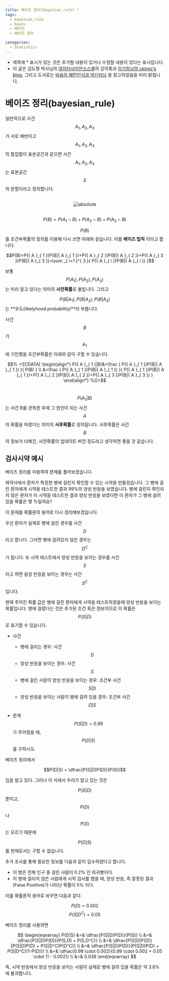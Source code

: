 ```yaml
---
title: 베이즈 정리(bayesian_rule) *
tags:
  - bayesian_rule
  - bayes
  - 베이즈
  - 베이즈 정리

categories:
  - Statistics
---
```


- 제목에 * 표시가 있는 것은 추가할 내용이 있거나 수정할 내용이 있다는 표시입니다.
- 이 글은 김도형 박사님의 <a href="https://datascienceschool.net/">데이터사이언스스쿨</a>의 강의록과 <a href="https://ratsgo.github.io/">이기창님의 ratsgo's blog</a>, 그리고 도서로는 <a href="https://www.google.com/imgres?imgurl=http://t1.gstatic.com/images?q%3Dtbn:ANd9GcQTNaO1S8OepMrlVwqXRaZZrRA6r20i5YVs7W8DrmqUUFI4hMGu&imgrefurl=https://books.google.com/books/about/Pattern_Recognition_and_Machine_Learning.html?id%3DkOXDtAEACAAJ%26source%3Dkp_cover&h=1080&w=753&tbnid=RaJaTb74pCAENM:&q=%ED%8C%A8%ED%84%B4+%EC%9D%B8%EC%8B%9D%EA%B3%BC+%EA%B8%B0%EA%B3%84+%ED%95%99%EC%8A%B5&tbnh=160&tbnw=111&usg=AI4_-kRrLNV8X_BiAzeQJwy9KQJE9XHfGA&vet=12ahUKEwiWvLeM4PHfAhXHw7wKHWt9AOIQ_B0wCXoECAYQEQ..i&docid=b2dKjxvzbtRRzM&itg=1&hl=ko-KR&sa=X&ved=2ahUKEwiWvLeM4PHfAhXHw7wKHWt9AOIQ_B0wCXoECAYQEQ">비숍의 패턴인식과 머신러닝</a> 을 참고하였음을 미리 밝힙니다.

# 베이즈 정리(bayesian_rule)

일반적으로 사건 $$A_1,A_2,A_3$$가 서로 배반이고 $$A_1,A_2,A_3$$의 합집합이 표본공간과 같으면 사건 $$A_1,A_2,A_3$$는 표본공간 $$S$$의 분할이라고 정의합니다.

<br/>
<center><img data-action="zoom" src='{{ "/assets/img/bayes_01.png" | relative_url }}' alt='absolute'></center>
<br/>

$$P(B)=P({ A }_{ 1 }\cap B)+P({ A }_{ 2 }\cap B)+P({ A }_{ 3 }\cap B)$$

$$P(B)$$를 조건부확률의 정의를 이용해 다시 쓰면 아래와 같습니다. 이를 **베이즈 법칙** 이라고 합니다.

$$P(B)=P({ A }_{ 1 })P(B|{ A }_{ 1 })+P({ A }_{ 2 })P(B|{ A }_{ 2 })+P({ A }_{ 3 })P(B|{ A }_{ 3 })=\sum _{ i=1 }^{ 3 }{ P({ A }_{ i })P(B|{ A }_{ i }) }$$

보통 $$P({A}_{1}),P({A}_{2}),P({A}_{3})$$는 미리 알고 있다는 의미의 **사전확률**로 불립니다. 그리고

$$P(B|A_1),P(B|A_2),P(B|A_3)$$
는 **우도(likelyhood probability)**라 부릅니다.

사건 $$B$$가 $$A_1$$에 기인했을 조건부확률은 아래와 같이 구할 수 있습니다.

$$% <![CDATA[
\begin{align*}
P({ A }_{ 1 }|B)&=\frac { P({ A }_{ 1 })P(B|{ A }_{ 1 }) }{ P(B) } \\
&=\frac { P({ A }_{ 1 })P(B|{ A }_{ 1 }) }{ P({ A }_{ 1 })P(B|{ A }_{ 1 })+P({ A }_{ 2 })P(B|{ A }_{ 2 })+P({ A }_{ 3 })P(B|{ A }_{ 3 }) }
\end{align*} %]]>$$
<br/>

$$P(A_1|B)$$
는 사건 B를 관측한 후에 그 원인이 되는 사건 $$A$$의 확률을 따졌다는 의미의 **사후확률**로 정의됩니다. 사후확률은 사건 $$B$$의 정보가 더해진, 사전확률의 업데이트 버전 정도라고 생각하면 좋을 것 같습니다.

## 검사시약 예시

베이즈 정리를 이용하여 문제를 풀어보겠습니다.

제약사에서 환자가 특정한 병에 걸린지 확인할 수 있는 시약을 만들었습니다. 그 병에 걸린 환자에게 시약을 테스트한 결과 99%의 양성 반응을 보였습니다. 병에 걸린지 확인되지 않은 환자가 이 시약을 테스트한 결과 양성 반응을 보였다면 이 환자가 그 병에 걸려 있을 확률은 몇 %일까요?

이 문제를 확률론의 용어로 다시 정리해보겠습니다.

우선 환자가 실제로 병에 걸린 경우를 사건 $$D$$라고 합니다. 그러면 병에 걸려있지 않은 경우는 $$D^C$$가 됩니다. 또 시약 테스트에서 양성 반응을 보이는 경우를 사건 $$S$$라고 하면 음성 반응을 보이는 경우는 사건 $$S^C$$ 입니다.

현재 주어진 확률 값은 병에 걸린 환자에게 시약을 테스트하였을때 양성 반응을 보이는 확률입니다. 병에 걸렸다는 것은 추가된 조건 혹은 정보이므로 이 확률은
$$P(S|D)$$
로 표기할 수 있습니다.

- 사건

    - 병에 걸리는 경우: 사건 $$D$$
    - 양성 반응을 보이는 경우: 사건 $$S$$
    - 병에 걸린 사람이 양성 반응을 보이는 경우: 조건부 사건
$$S|D$$
    - 양성 반응을 보이는 사람이 병에 걸려 있을 경우: 조건부 사건 
$$D|S$$

- 문제
$$P(S|D)=0.99$$
가 주어졌을 때,
$$P(D|S)$$
를 구하시오.

베이즈 정리에서

$$P(D|S) = \dfrac{P(S|D)P(D)}{P(S)}$$

임을 알고 있다. 그러나 이 식에서 우리가 알고 있는 것은

$$P(S|D)$$
뿐이고, $$P(D)$$나 $$P(S)$$는 모르기 때문에

$$P(D|S)$$
를 현재로서는 구할 수 없습니다.

추가 조사를 통해 필요한 정보를 다음과 같이 입수하였다고 합니다.

- 이 병은 전체 인구 중 걸린 사람이 0.2% 인 희귀병이다.
- 이 병에 걸리지 않은 사람에게 시약 검사를 했을 때, 양성 반응, 즉 잘못된 결과(False Positive)가 나타난 확률이 5% 이다.

이를 확률론적 용어로 바꾸면 다음과 같다.

$$P(D) = 0.002$$
$$P(S|D^C) = 0.05$$

베이즈 정리를 사용하면

$$
\begin{eqnarray}
P(D|S)
&=& \dfrac{P(S|D)P(D)}{P(S)} \\
&=& \dfrac{P(S|D)P(D)}{P(S,D) + P(S,D^C)} \\
&=& \dfrac{P(S|D)P(D)}{P(S|D)P(D) + P(S|D^C)P(D^C)} \\
&=& \dfrac{P(S|D)P(D)}{P(S|D)P(D) + P(S|D^C)(1-P(D))} \\
&=& \dfrac{0.99 \cdot 0.002}{0.99 \cdot 0.002 + 0.05 \cdot (1 - 0.002)} \\
&=& 0.038
\end{eqnarray}
$$

즉, 시약 반응에서 양성 반응을 보이는 사람이 실제로 병에 걸려 있을 확률은 약 3.8% 에 불과합니다.

